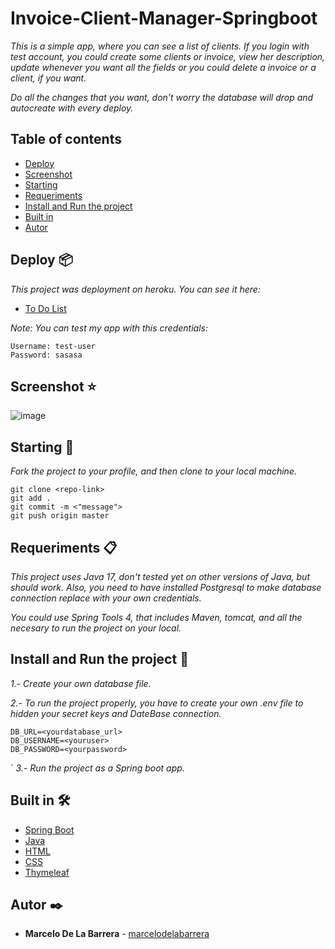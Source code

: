 # Invoice-Client-Manager-Springboot

_This is a simple app, where you can see a list of clients. If you login with test account, you could create some clients or invoice, view her description, update whenever you want all the fields or you could delete a invoice or a client, if you want._

_Do all the changes that you want, don't worry the database will drop and autocreate with every deploy._

## Table of contents

- [Deploy](#Deploy-)
- [Screenshot](#Screenshot-)
- [Starting](#starting-)
- [Requeriments](#requeriments-)
- [Install and Run the project](#Install-and-Run-the-project-)
- [Built in](#built-in-%EF%B8%8F)
- [Autor](#autor-%EF%B8%8F)

## Deploy 📦

_This project was deployment on heroku. You can see it here:_

- [To Do List](https://invoice-manager-springboot.herokuapp.com/)

_Note: You can test my app with this credentials:_

```
Username: test-user
Password: sasasa
```

## Screenshot ⭐

![image](https://user-images.githubusercontent.com/52224826/163121318-806c3f77-50b8-4dfb-9168-0916ff2a9dd1.png)


## Starting 🚀

_Fork the project to your profile, and then clone to your local machine._

```
git clone <repo-link>
git add .
git commit -m <"message">
git push origin master
```

## Requeriments 📋

_This project uses Java 17, don't tested yet on other versions of Java, but should work._
_Also, you need to have installed Postgresql to make database connection replace with your own credentials._

_You could use Spring Tools 4, that includes Maven, tomcat, and all the necesary to run the project on your local._

## Install and Run the project 🔧

_1.- Create your own database file._

_2.- To run the project properly, you have to create your own .env file to hidden your secret keys and DateBase connection._

```
DB_URL=<yourdatabase_url>
DB_USERNAME=<youruser>
DB_PASSWORD=<yourpassword>
```

`
_3.- Run the project as a Spring boot app._

## Built in 🛠️

- [Spring Boot](https://spring.io/tools)
- [Java](https://www.java.com/)
- [HTML](https://)
- [CSS](http://)
- [Thymeleaf](https://www.thymeleaf.org/)

## Autor ✒️

- **Marcelo De La Barrera** - [marcelodelabarrera](https://github.com/marcelodelabarrera)
